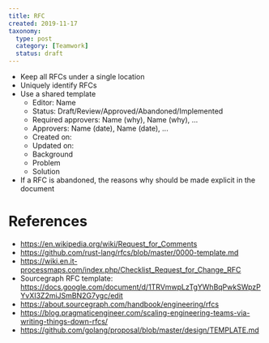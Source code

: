```yaml
---
title: RFC
created: 2019-11-17
taxonomy:
  type: post
  category: [Teamwork]
  status: draft
---
```


* Keep all RFCs under a single location
* Uniquely identify RFCs
* Use a shared template
	* Editor: Name <email>
	* Status: Draft/Review/Approved/Abandoned/Implemented
	* Required approvers: Name <email> (why), Name <email> (why), ...
	* Approvers: Name <email> (date), Name <email> (date), ...
	* Created on: <date>
	* Updated on: <date>
	* Background
	* Problem
	* Solution
* If a RFC is abandoned, the reasons why should be made explicit in the document

# References
* https://en.wikipedia.org/wiki/Request_for_Comments
* https://github.com/rust-lang/rfcs/blob/master/0000-template.md
* https://wiki.en.it-processmaps.com/index.php/Checklist_Request_for_Change_RFC
* Sourcegraph RFC template: https://docs.google.com/document/d/1TRVmwpLzTgYWhBqPwkSWpzPYvXI3Z2miJSmBN2G7ygc/edit
* https://about.sourcegraph.com/handbook/engineering/rfcs
* https://blog.pragmaticengineer.com/scaling-engineering-teams-via-writing-things-down-rfcs/
* https://github.com/golang/proposal/blob/master/design/TEMPLATE.md
